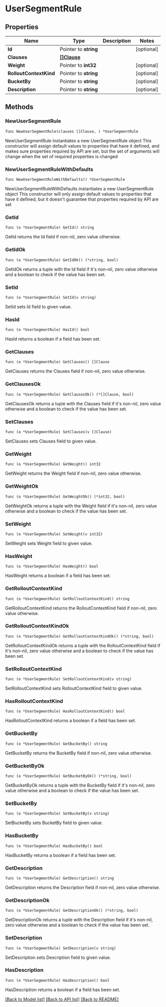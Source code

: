 # UserSegmentRule

## Properties

Name | Type | Description | Notes
------------ | ------------- | ------------- | -------------
**Id** | Pointer to **string** |  | [optional] 
**Clauses** | [**[]Clause**](Clause.md) |  | 
**Weight** | Pointer to **int32** |  | [optional] 
**RolloutContextKind** | Pointer to **string** |  | [optional] 
**BucketBy** | Pointer to **string** |  | [optional] 
**Description** | Pointer to **string** |  | [optional] 

## Methods

### NewUserSegmentRule

`func NewUserSegmentRule(clauses []Clause, ) *UserSegmentRule`

NewUserSegmentRule instantiates a new UserSegmentRule object
This constructor will assign default values to properties that have it defined,
and makes sure properties required by API are set, but the set of arguments
will change when the set of required properties is changed

### NewUserSegmentRuleWithDefaults

`func NewUserSegmentRuleWithDefaults() *UserSegmentRule`

NewUserSegmentRuleWithDefaults instantiates a new UserSegmentRule object
This constructor will only assign default values to properties that have it defined,
but it doesn't guarantee that properties required by API are set

### GetId

`func (o *UserSegmentRule) GetId() string`

GetId returns the Id field if non-nil, zero value otherwise.

### GetIdOk

`func (o *UserSegmentRule) GetIdOk() (*string, bool)`

GetIdOk returns a tuple with the Id field if it's non-nil, zero value otherwise
and a boolean to check if the value has been set.

### SetId

`func (o *UserSegmentRule) SetId(v string)`

SetId sets Id field to given value.

### HasId

`func (o *UserSegmentRule) HasId() bool`

HasId returns a boolean if a field has been set.

### GetClauses

`func (o *UserSegmentRule) GetClauses() []Clause`

GetClauses returns the Clauses field if non-nil, zero value otherwise.

### GetClausesOk

`func (o *UserSegmentRule) GetClausesOk() (*[]Clause, bool)`

GetClausesOk returns a tuple with the Clauses field if it's non-nil, zero value otherwise
and a boolean to check if the value has been set.

### SetClauses

`func (o *UserSegmentRule) SetClauses(v []Clause)`

SetClauses sets Clauses field to given value.


### GetWeight

`func (o *UserSegmentRule) GetWeight() int32`

GetWeight returns the Weight field if non-nil, zero value otherwise.

### GetWeightOk

`func (o *UserSegmentRule) GetWeightOk() (*int32, bool)`

GetWeightOk returns a tuple with the Weight field if it's non-nil, zero value otherwise
and a boolean to check if the value has been set.

### SetWeight

`func (o *UserSegmentRule) SetWeight(v int32)`

SetWeight sets Weight field to given value.

### HasWeight

`func (o *UserSegmentRule) HasWeight() bool`

HasWeight returns a boolean if a field has been set.

### GetRolloutContextKind

`func (o *UserSegmentRule) GetRolloutContextKind() string`

GetRolloutContextKind returns the RolloutContextKind field if non-nil, zero value otherwise.

### GetRolloutContextKindOk

`func (o *UserSegmentRule) GetRolloutContextKindOk() (*string, bool)`

GetRolloutContextKindOk returns a tuple with the RolloutContextKind field if it's non-nil, zero value otherwise
and a boolean to check if the value has been set.

### SetRolloutContextKind

`func (o *UserSegmentRule) SetRolloutContextKind(v string)`

SetRolloutContextKind sets RolloutContextKind field to given value.

### HasRolloutContextKind

`func (o *UserSegmentRule) HasRolloutContextKind() bool`

HasRolloutContextKind returns a boolean if a field has been set.

### GetBucketBy

`func (o *UserSegmentRule) GetBucketBy() string`

GetBucketBy returns the BucketBy field if non-nil, zero value otherwise.

### GetBucketByOk

`func (o *UserSegmentRule) GetBucketByOk() (*string, bool)`

GetBucketByOk returns a tuple with the BucketBy field if it's non-nil, zero value otherwise
and a boolean to check if the value has been set.

### SetBucketBy

`func (o *UserSegmentRule) SetBucketBy(v string)`

SetBucketBy sets BucketBy field to given value.

### HasBucketBy

`func (o *UserSegmentRule) HasBucketBy() bool`

HasBucketBy returns a boolean if a field has been set.

### GetDescription

`func (o *UserSegmentRule) GetDescription() string`

GetDescription returns the Description field if non-nil, zero value otherwise.

### GetDescriptionOk

`func (o *UserSegmentRule) GetDescriptionOk() (*string, bool)`

GetDescriptionOk returns a tuple with the Description field if it's non-nil, zero value otherwise
and a boolean to check if the value has been set.

### SetDescription

`func (o *UserSegmentRule) SetDescription(v string)`

SetDescription sets Description field to given value.

### HasDescription

`func (o *UserSegmentRule) HasDescription() bool`

HasDescription returns a boolean if a field has been set.


[[Back to Model list]](../README.md#documentation-for-models) [[Back to API list]](../README.md#documentation-for-api-endpoints) [[Back to README]](../README.md)


